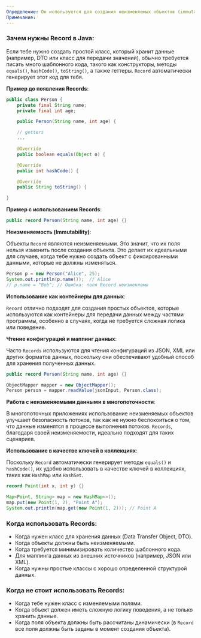 ```yaml
---
Определение: Он используется для создания неизменяемых объектов (immutable objects), которые в основном предназначены для хранения данных.
Примечание:
---
```

### Зачем нужны **Record** в Java:

 Если тебе нужно создать простой класс, который хранит данные (например, DTO или класс для передачи значений), обычно требуется писать много шаблонного кода, такого как конструкторы, методы `equals()`, `hashCode()`, `toString()`, а также геттеры. `Record` автоматически генерирует этот код для тебя.
    
**Пример до появления Records**:
    
```java
public class Person {
    private final String name;
    private final int age;

    public Person(String name, int age) {

    // getters
    ...

    @Override
    public boolean equals(Object o) {

    @Override
    public int hashCode() {

    @Override
    public String toString() {

}
```


**Пример с использованием Records**:

```java
public record Person(String name, int age) {}
```

**Неизменяемость (Immutability)**:

 Объекты `Record` являются неизменяемыми. Это значит, что их поля нельзя изменить после создания объекта. Это делает их идеальными для случаев, когда тебе нужно создать объект с фиксированными данными, которые не должны изменяться.
    
```java
Person p = new Person("Alice", 25);
System.out.println(p.name());  // Alice
// p.name = "Bob"; // Ошибка: поля Record неизменяемы
```
    
**Использование как контейнеры для данных**:

`Record` отлично подходят для создания простых объектов, которые используются как контейнеры для передачи данных между частями программы, особенно в случаях, когда не требуется сложная логика или поведение.

**Чтение конфигураций и маппинг данных**:
 
 Часто `Records` используются для чтения конфигураций из JSON, XML или других форматов данных, поскольку они обеспечивают удобный способ для хранения полученных данных.

```java
public record Person(String name, int age) {}

ObjectMapper mapper = new ObjectMapper();
Person person = mapper.readValue(jsonInput, Person.class);
```

**Работа с неизменяемыми данными в многопоточности**:

В многопоточных приложениях использование неизменяемых объектов улучшает безопасность потоков, так как не нужно беспокоиться о том, что данные изменятся в процессе выполнения потоков. `Records`, благодаря своей неизменяемости, идеально подходят для таких сценариев.

**Использование в качестве ключей в коллекциях**:

Поскольку `Record` автоматически генерирует методы `equals()` и `hashCode()`, их удобно использовать в качестве ключей в коллекциях, таких как `HashMap` или `HashSet`.

```java
record Point(int x, int y) {}

Map<Point, String> map = new HashMap<>();
map.put(new Point(1, 2), "Point A");
System.out.println(map.get(new Point(1, 2))); // Point A
```
    
### Когда использовать **Records**:

- Когда нужен класс для хранения данных (Data Transfer Object, DTO).
- Когда объекты должны быть неизменяемыми.
- Когда требуется минимизировать количество шаблонного кода.
- Для маппинга данных из внешних источников (например, JSON или XML).
- Когда нужны простые классы с хорошо определенной структурой данных.

### Когда не стоит использовать **Records**:

- Когда тебе нужен класс с изменяемыми полями.
- Когда объект должен иметь сложную логику поведения, а не только хранить данные.
- Когда поля объекта должны быть рассчитаны динамически (в `Record` все поля должны быть заданы в момент создания объекта).
